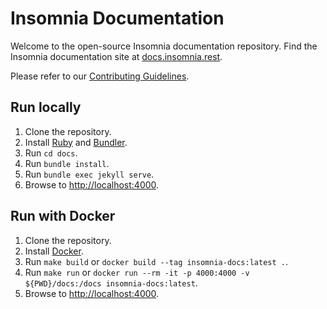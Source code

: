 # Insomnia Documentation

Welcome to the open-source Insomnia documentation repository. Find the Insomnia documentation site at [docs.insomnia.rest](https://docs.insomnia.rest/).

Please refer to our [Contributing Guidelines](/CONTRIBUTING.md).

## Run locally

1. Clone the repository.
2. Install [Ruby](https://www.ruby-lang.org/en/) and [Bundler](https://bundler.io/).
3. Run `cd docs`.
4. Run `bundle install`.
5. Run `bundle exec jekyll serve`.
6. Browse to <http://localhost:4000>.

## Run with Docker

1. Clone the repository.
2. Install [Docker](https://docs.docker.com/get-docker/).
3. Run `make build`  or `docker build --tag insomnia-docs:latest .`.
4. Run `make run` or `docker run --rm -it -p 4000:4000 -v ${PWD}/docs:/docs insomnia-docs:latest`.
5. Browse to <http://localhost:4000>.
